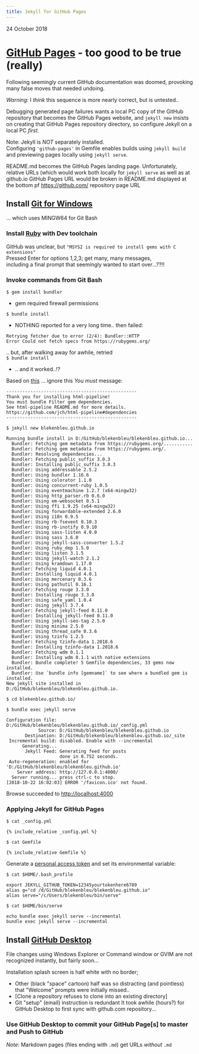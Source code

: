 ```yaml
---
title: Jekyll for GitHub Pages
---
```

24 October 2018

# [GitHub Pages](https://pages.github.com/) - too good to be true (really)

  Following seemingly current GitHub documentation was doomed,
  provoking many false moves that needed undoing.

*Warning:*  I *think* this sequence is more nearly correct,
but is untested..

Debugging generated page failures wants
a local PC copy of the GitHub repository
that becomes the GitHub Pages website,
and `jekyll new` insists on creating that GitHub Pages repository directory,
so configure Jekyll on a local PC *first*.

Note: Jekyll is *NOT* separately installed.  
Configuring `'github-pages'` in Gemfile enables builds using `jekyll build`  
and previewing pages locally using `jekyll serve`.

README.md becomes the GitHub Pages landing page.
Unfortunately, relative URLs (which would work both locally for `jekyll serve`
as well as at github.io GitHub Pages URL would be broken
in README.md displayed at the bottom pf https://github.com/ repository page URL

## Install [Git for Windows](https://gitforwindows.org/)
... which uses MINGW64 for Git Bash

### Install [Ruby](https://rubyinstaller.org/downloads/) with Dev toolchain
GitHub was unclear, but `"MSYS2 is required to install gems with C extensions"`  
Pressed Enter for options 1,2,3; get many, many messages,  
including a final prompt that seemingly wanted to start over...??!!

### Invoke commands from Git Bash
`$ gem install bundler`
- gem required firewall permissions

`$ bundle install`
- NOTHING reported for a very long time..
then failed:
```
Retrying fetcher due to error (2/4): Bundler::HTTP
Error Could not fetch specs from https://rubygems.org/
```
.. but, after walking away for awhile, retried  
`$ bundle install`
- .. and it worked..!?

Based on [this](https://github.com/mmistakes/minimal-mistakes/issues/1558)
... ignore this *You must* message:
```
-------------------------------------------------
Thank you for installing html-pipeline!
You must bundle Filter gem dependencies.
See html-pipeline README.md for more details.
https://github.com/jch/html-pipeline#dependencies
-------------------------------------------------
```

`$ jekyll new blekenbleu.github.io`
```
Running bundle install in D:/GitHub/blekenbleu/blekenbleu.github.io...
  Bundler: Fetching gem metadata from https://rubygems.org/...........
  Bundler: Fetching gem metadata from https://rubygems.org/.
  Bundler: Resolving dependencies...
  Bundler: Fetching public_suffix 3.0.3
  Bundler: Installing public_suffix 3.0.3
  Bundler: Using addressable 2.5.2
  Bundler: Using bundler 1.16.6
  Bundler: Using colorator 1.1.0
  Bundler: Using concurrent-ruby 1.0.5
  Bundler: Using eventmachine 1.2.7 (x64-mingw32)
  Bundler: Using http_parser.rb 0.6.0
  Bundler: Using em-websocket 0.5.1
  Bundler: Using ffi 1.9.25 (x64-mingw32)
  Bundler: Using forwardable-extended 2.6.0
  Bundler: Using i18n 0.9.5
  Bundler: Using rb-fsevent 0.10.3
  Bundler: Using rb-inotify 0.9.10
  Bundler: Using sass-listen 4.0.0
  Bundler: Using sass 3.6.0
  Bundler: Using jekyll-sass-converter 1.5.2
  Bundler: Using ruby_dep 1.5.0
  Bundler: Using listen 3.1.5
  Bundler: Using jekyll-watch 2.1.2
  Bundler: Using kramdown 1.17.0
  Bundler: Fetching liquid 4.0.1
  Bundler: Installing liquid 4.0.1
  Bundler: Using mercenary 0.3.6
  Bundler: Using pathutil 0.16.1
  Bundler: Fetching rouge 3.3.0
  Bundler: Installing rouge 3.3.0
  Bundler: Using safe_yaml 1.0.4
  Bundler: Using jekyll 3.7.4
  Bundler: Fetching jekyll-feed 0.11.0
  Bundler: Installing jekyll-feed 0.11.0
  Bundler: Using jekyll-seo-tag 2.5.0
  Bundler: Using minima 2.5.0
  Bundler: Using thread_safe 0.3.6
  Bundler: Using tzinfo 1.2.5
  Bundler: Fetching tzinfo-data 1.2018.6
  Bundler: Installing tzinfo-data 1.2018.6
  Bundler: Fetching wdm 0.1.1
  Bundler: Installing wdm 0.1.1 with native extensions
  Bundler: Bundle complete! 5 Gemfile dependencies, 33 gems now installed.
  Bundler: Use `bundle info [gemname]` to see where a bundled gem is installed.
New jekyll site installed in D:/GitHub/blekenbleu/blekenbleu.github.io.
```

`$ cd blekenbleu.github.io/`

`$ bundle exec jekyll serve`
```
Configuration file: D:/GitHub/blekenbleu/blekenbleu.github.io/_config.yml
            Source: D:/GitHub/blekenbleu/blekenbleu.github.io
       Destination: D:/GitHub/blekenbleu/blekenbleu.github.io/_site
 Incremental build: disabled. Enable with --incremental
      Generating...
       Jekyll Feed: Generating feed for posts
                    done in 0.752 seconds.
 Auto-regeneration: enabled for 'D:/GitHub/blekenbleu/blekenbleu.github.io'
    Server address: http://127.0.0.1:4000/
  Server running... press ctrl-c to stop.
[2018-10-22 16:02:03] ERROR '/favicon.ico' not found.
```
Browse succeeded to [http://localhost:4000](http://localhost:4000)

### Applying Jekyll for GitHub Pages
`$ cat _config.yml`
```
{% include_relative _config.yml %}
```
`$ cat Gemfile`
```
{% include_relative Gemfile %}
```
Generate a [personal access token](https://help.github.com/articles/creating-a-personal-access-token-for-the-command-line/) and set its environmental variable:

`$ cat $HOME/.bash_profile`
```
export JEKYLL_GITHUB_TOKEN=12345yourtokenhere6789
alias g="cd /d/GitHub/blekenbleu/blekenbleu.github.io"
alias serve="/c/Users/blekenbleu/bin/serve"
```
`$ cat $HOME/bin/serve`
```
echo bundle exec jekyll serve --incremental
bundle exec jekyll serve --incremental
```
## Install [GitHub Desktop](https://help.github.com/desktop/guides/getting-started-with-github-desktop/)

File changes using Windows Explorer or Command window or GVIM
are not recognized instantly, but fairly soon...

   Installation splash screen is half white with no border;
- Other (black "space" cartoon) half was so distracting (and pointless)
      that "Welcome" prompts were initially missed..
- [Clone a repository refuses to clone into an existing directory]
- Git "setup" (email) instruction is redundant
It took awhile (hours?) for GitHub Desktop to first sync with github.com repository...

### Use GitHub Desktop to commit your GitHub Page[s] to master and Push to GitHub
*Note:* Markdown pages (files ending with `.md`) get URLs *without* `.md`
